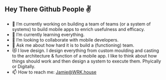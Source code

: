 ## Hey There Github People  ✌

<!--
**JamieBeurklian/JamieBeurklian** is a ✨ _special_ ✨ repository because its `README.md` (this file) appears on your GitHub profile.
-->



- 🔭 I’m currently working on building a team of teams (or a system of systems) to build mobile apps to enrich usefulness and efficacy. 
- 🌱 I’m currently learning everything. 
- 👯 I’m looking to collaborate with mobile developers. 
- 💬 Ask me about how hard it is to build a (functioning) team.
- 😻 I love design. I design everything from custom moulding and casting to the architecture & function of a mobile app. I like to think about how things should work and then design a system to execute them. Phyically or Digitally. 
- 📫 How to reach me: Jamie@WRK.house

